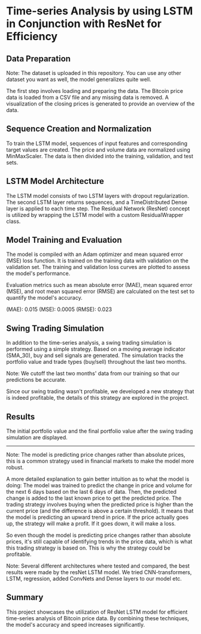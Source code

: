 # Time-series Analysis by using LSTM in Conjunction with ResNet for Efficiency

## Data Preparation

Note: The dataset is uploaded in this repository. You can use any other dataset you want as well, the model generalizes quite well.

The first step involves loading and preparing the data. The Bitcoin price data is loaded from a CSV file and any missing data is removed. A visualization of the closing prices is generated to provide an overview of the data. 

## Sequence Creation and Normalization

To train the LSTM model, sequences of input features and corresponding target values are created. The price and volume data are normalized using MinMaxScaler. The data is then divided into the training, validation, and test sets.

## LSTM Model Architecture

The LSTM model consists of two LSTM layers with dropout regularization. The second LSTM layer returns sequences, and a TimeDistributed Dense layer is applied to each time step. The Residual Network (ResNet) concept is utilized by wrapping the LSTM model with a custom ResidualWrapper class.

## Model Training and Evaluation

The model is compiled with an Adam optimizer and mean squared error (MSE) loss function. It is trained on the training data with validation on the validation set. The training and validation loss curves are plotted to assess the model's performance.

Evaluation metrics such as mean absolute error (MAE), mean squared error (MSE), and root mean squared error (RMSE) are calculated on the test set to quantify the model's accuracy.

(MAE): 0.015
(MSE): 0.0005
(RMSE): 0.023

## Swing Trading Simulation

In addition to the time-series analysis, a swing trading simulation is performed using a simple strategy. Based on a moving average indicator (SMA_30), buy and sell signals are generated. The simulation tracks the portfolio value and trade types (buy/sell) throughout the last two months.

Note: We cutoff the last two months' data from our training so that our predictions be accurate.

Since our swing trading wasn't profitable, we developed a new strategy that is indeed profitable, the details of this strategy are explored in the project.

## Results

The initial portfolio value and the final portfolio value after the swing trading simulation are displayed. 

---

Note: The model is predicting price changes rather than absolute prices, this is a common strategy used in financial markets to make the model more robust.

A more detailed explanation to gain better intuition as to what the model is doing: 
    The model was trained to predict the change in price and volume for the next 6 days based on the last 6 days of data.
    Then, the predicted change is added to the last known price to get the predicted price.
    The trading strategy involves buying when the predicted price is higher than the current price (and the difference is above a certain threshold). It means that the model is predicting an upward trend in price.
    If the price actually goes up, the strategy will make a profit. If it goes down, it will make a loss.

So even though the model is predicting price changes rather than absolute prices, it's still capable of identifying trends in the price data, which is what this trading strategy is based on. This is why the strategy could be profitable.

Note: Several different architectures where tested and compared, the best results were made by the resNet LSTM model. We tried CNN-transformers, LSTM, regression, added ConvNets and Dense layers to our model etc.

## Summary

This project showcases the utilization of ResNet LSTM model for efficient time-series analysis of Bitcoin price data. By combining these techniques, the model's accuracy and speed increases significantly.
